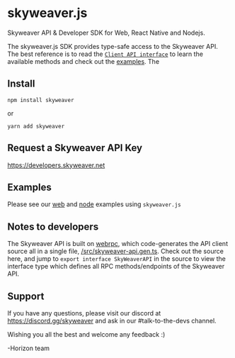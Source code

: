 skyweaver.js
============

Skyweaver API & Developer SDK for Web, React Native and Nodejs.

The skyweaver.js SDK provides type-safe access to the Skyweaver API. The best
reference is to read the [`Client API interface`](/src/skyweaver-api.gen.ts) to
learn the available methods and check out the [examples](/examples/). The



## Install

`npm install skyweaver`

or

`yarn add skyweaver`



## Request a Skyweaver API Key

https://developers.skyweaver.net


## Examples

Please see our [web](/examples/web-app/) and [node](/examples/node-app/) examples using `skyweaver.js`


## Notes to developers

The Skyweaver API is built on [webrpc](https://github.com/webrpc/webrpc), which code-generates
the API client source all in a single file, [/src/skyweaver-api.gen.ts](/src/skyweaver-api.gen.ts).
Check out the source here, and jump to `export interface SkyWeaverAPI` in the source to view the
interface type which defines all RPC methods/endpoints of the Skyweaver API.



## Support

If you have any questions, please visit our discord at https://discord.gg/skyweaver
and ask in our #talk-to-the-devs channel.

Wishing you all the best and welcome any feedback :)

-Horizon team

